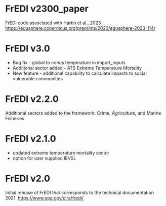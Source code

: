 # FrEDI v2300_paper

FrEDI code associated with Hartin et al., 2023 <https://egusphere.copernicus.org/preprints/2023/egusphere-2023-114/>

# FrEDI v3.0

* Bug fix - global to conus temperature in import_inputs
* Additional sector added - ATS Extreme Temperature Mortality
* New feature - additional capability to calculate impacts to social vulnerable communities

# FrEDI v2.2.0

Additional sectors added to the framework: Crime, Agriculture, and Marine Fisheries

# FrEDI v2.1.0

* updated extreme temperature mortality sector
* option for user supplied IEVSL

# FrEDI v2.0

Initial release of FrEDI that corresponds to the technical documentation 2021. <https://www.epa.gov/cira/fredi/>
